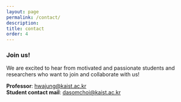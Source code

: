 ```yaml
---
layout: page
permalink: /contact/
description:
title: contact
order: 4
---
```


### Join us!  

We are excited to hear from motivated and passionate students and researchers who want to join and collaborate with us!  

**Professor**: hwajung@kaist.ac.kr  
**Student contact mail**: dasomchoi@kaist.ac.kr  
